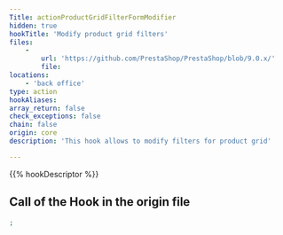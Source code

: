 ```yaml
---
Title: actionProductGridFilterFormModifier
hidden: true
hookTitle: 'Modify product grid filters'
files:
    -
        url: 'https://github.com/PrestaShop/PrestaShop/blob/9.0.x/'
        file: 
locations:
    - 'back office'
type: action
hookAliases: 
array_return: false
check_exceptions: false
chain: false
origin: core
description: 'This hook allows to modify filters for product grid'

---
```


{{% hookDescriptor %}}

## Call of the Hook in the origin file

```php
;
```

